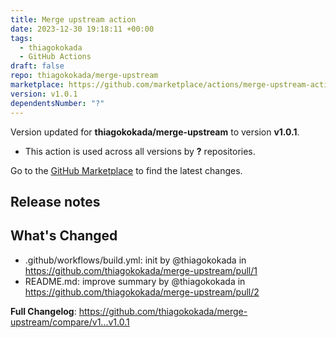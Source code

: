 ```yaml
---
title: Merge upstream action
date: 2023-12-30 19:18:11 +00:00
tags:
  - thiagokokada
  - GitHub Actions
draft: false
repo: thiagokokada/merge-upstream
marketplace: https://github.com/marketplace/actions/merge-upstream-action
version: v1.0.1
dependentsNumber: "?"
---
```



Version updated for **thiagokokada/merge-upstream** to version **v1.0.1**.
- This action is used across all versions by **?** repositories.

Go to the [GitHub Marketplace](https://github.com/marketplace/actions/merge-upstream-action) to find the latest changes.

## Release notes

## What's Changed
* .github/workflows/build.yml: init by @thiagokokada in https://github.com/thiagokokada/merge-upstream/pull/1
* README.md: improve summary by @thiagokokada in https://github.com/thiagokokada/merge-upstream/pull/2

**Full Changelog**: https://github.com/thiagokokada/merge-upstream/compare/v1...v1.0.1

